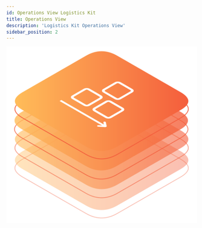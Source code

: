```yaml
---
id: Operations View Logistics Kit
title: Operations View
description: 'Logistics Kit Operations View'
sidebar_position: 2
---
```


![Logistics kit banner](/img/kits/logistics/logistics-kit-logo.drawio.svg)
